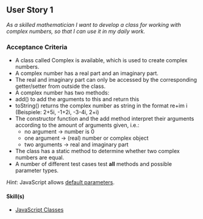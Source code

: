 ## User Story 1
*As a skilled mathematician I want to develop a class for working with complex numbers, so that I can use it in my daily work.*

### Acceptance Criteria
- A class called Complex is available, which is used to create complex numbers.
- A complex number has a real part and an imaginary part.
- The real and imaginary part can only be accessed by the corresponding getter/setter from outside the class. 
- A complex number has two methods:
 - add() to add the arguments to this and return this
 - toString() returns the complex number as string in the format re+im i (Beispiele: 2+5i, -1+2i, -3-4i, 2+i)
- The constructor function and the add method interpret their arguments according to the amount of arguments given, i.e.:
  - no argument -> number is 0
  - one argument -> (real) number or complex object
  - two arguments -> real and imaginary part
- The class has a static method to determine whether two complex numbers are equal.   
- A number of different test cases test **all** methods and possible parameter types.

*Hint*: JavaScript allows [default parameters](https://developer.mozilla.org/en-US/docs/Web/JavaScript/Reference/Functions/Default_parameters?retiredLocale=de).

#### Skill(s)
- [JavaScript Classes](https://my.skilldisplay.eu/en/skill/1839/0)
